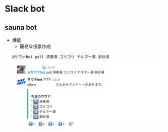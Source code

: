 # Slack bot

## sauna bot
- 機能
    - 簡易な投票作成
    ```
    @サウナbot poll 清春湯 コリコリ テルマー湯 高砂湯
    ```
    ![](fig/slack_ex1.png)